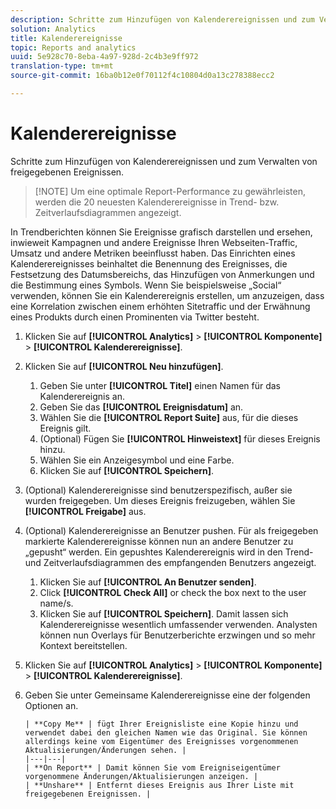 ```yaml
---
description: Schritte zum Hinzufügen von Kalenderereignissen und zum Verwalten von freigegebenen Ereignissen.
solution: Analytics
title: Kalenderereignisse
topic: Reports and analytics
uuid: 5e928c70-8eba-4a97-928d-2c4b3e9ff972
translation-type: tm+mt
source-git-commit: 16ba0b12e0f70112f4c10804d0a13c278388ecc2

---
```



# Kalenderereignisse

Schritte zum Hinzufügen von Kalenderereignissen und zum Verwalten von freigegebenen Ereignissen.

> [!NOTE] Um eine optimale Report-Performance zu gewährleisten, werden die 20 neuesten Kalenderereignisse in Trend- bzw. Zeitverlaufsdiagrammen angezeigt.

In Trendberichten können Sie Ereignisse grafisch darstellen und ersehen, inwieweit Kampagnen und andere Ereignisse Ihren Webseiten-Traffic, Umsatz und andere Metriken beeinflusst haben. Das Einrichten eines Kalenderereignisses beinhaltet die Benennung des Ereignisses, die Festsetzung des Datumsbereichs, das Hinzufügen von Anmerkungen und die Bestimmung eines Symbols. Wenn Sie beispielsweise „Social“ verwenden, können Sie ein Kalenderereignis erstellen, um anzuzeigen, dass eine Korrelation zwischen einem erhöhten Sitetraffic und der Erwähnung eines Produkts durch einen Prominenten via Twitter besteht.

1. Klicken Sie auf **[!UICONTROL Analytics]** &gt; **[!UICONTROL Komponente]** &gt; **[!UICONTROL Kalenderereignisse]**.
1. Klicken Sie auf **[!UICONTROL Neu hinzufügen]**.
   1. Geben Sie unter **[!UICONTROL Titel]** einen Namen für das Kalenderereignis an.
   1. Geben Sie das **[!UICONTROL Ereignisdatum]** an.
   1. Wählen Sie die **[!UICONTROL Report Suite]** aus, für die dieses Ereignis gilt.
   1. (Optional) Fügen Sie **[!UICONTROL Hinweistext]** für dieses Ereignis hinzu.
   1. Wählen Sie ein Anzeigesymbol und eine Farbe.
   1. Klicken Sie auf **[!UICONTROL Speichern]**.
1. (Optional) Kalenderereignisse sind benutzerspezifisch, außer sie wurden freigegeben. Um dieses Ereignis freizugeben, wählen Sie **[!UICONTROL Freigabe]** aus.
1. (Optional) Kalenderereignisse an Benutzer pushen. Für als freigegeben markierte Kalenderereignisse können nun an andere Benutzer zu „gepusht“ werden. Ein gepushtes Kalenderereignis wird in den Trend- und Zeitverlaufsdiagrammen des empfangenden Benutzers angezeigt.
   1. Klicken Sie auf **[!UICONTROL An Benutzer senden]**.
   1. Click **[!UICONTROL Check All]** or check the box next to the user name/s.
   1. Klicken Sie auf **[!UICONTROL Speichern]**.
   Damit lassen sich Kalenderereignisse wesentlich umfassender verwenden. Analysten können nun Overlays für Benutzerberichte erzwingen und so mehr Kontext bereitstellen.
1. Klicken Sie auf **[!UICONTROL Analytics]** &gt; **[!UICONTROL Komponente]** &gt; **[!UICONTROL Kalenderereignisse]**.
1. Geben Sie unter Gemeinsame Kalenderereignisse  eine der folgenden Optionen an.

       | **Copy Me** | fügt Ihrer Ereignisliste eine Kopie hinzu und verwendet dabei den gleichen Namen wie das Original. Sie können allerdings keine vom Eigentümer des Ereignisses vorgenommenen Aktualisierungen/Änderungen sehen. |
       |---|---|
       | **On Report** | Damit können Sie vom Ereigniseigentümer vorgenommene Änderungen/Aktualisierungen anzeigen. |
       | **Unshare** | Entfernt dieses Ereignis aus Ihrer Liste mit freigegebenen Ereignissen. |
   
